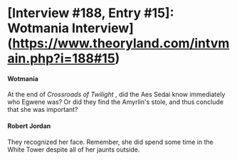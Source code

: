 # [Interview #188, Entry #15]: Wotmania Interview](https://www.theoryland.com/intvmain.php?i=188#15)

#### Wotmania

At the end of
*Crossroads of Twilight*
, did the Aes Sedai know immediately who Egwene was? Or did they find the Amyrlin's stole, and thus conclude that she was important?

#### Robert Jordan

They recognized her face. Remember, she did spend some time in the White Tower despite all of her jaunts outside.

